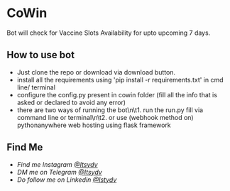 # CoWin
Bot will check for Vaccine Slots Availability for upto upcoming 7 days.

## How to use bot
- Just clone the repo or download via download button.
- install all the requirements using 'pip install -r requirements.txt' in cmd line/ terminal
- configure the config.py present in cowin folder (fill all the info that is asked or declared to avoid any error)
- there are two ways of running the bot\n\t1. run the run.py fill via command line or terminal\n\t2. or use (webhook method on) pythonanywhere web hosting using flask framework

## Find Me
- *Find me Instagram [@Itsydv](https://www.instagram.com/itsydv)*
- *DM me on Telegram [@Itsydv](https://www.t.me/itsydv)*
- *Do follow me on Linkedin [@Istydv](https://www.linkedin.com/in/istydv)*
